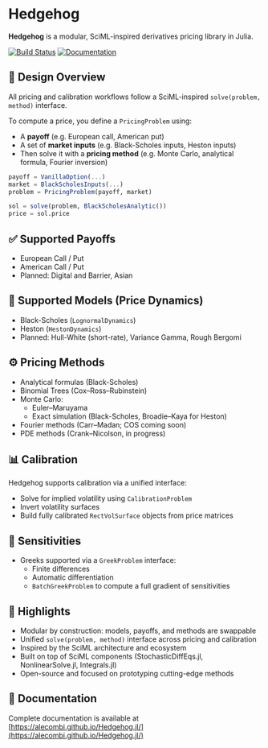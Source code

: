 # Hedgehog

**Hedgehog** is a modular, SciML-inspired derivatives pricing library in Julia.

[![Build Status](https://github.com/aleCombi/Hedgehog.jl/actions/workflows/CI.yml/badge.svg?branch=master)](https://github.com/aleCombi/Hedgehog.jl/actions/workflows/CI.yml?query=branch%3Amaster)
[![Documentation](https://img.shields.io/badge/docs-stable-blue.svg)](https://alecombi.github.io/Hedgehog.jl/)

## 📐 Design Overview

All pricing and calibration workflows follow a SciML-inspired `solve(problem, method)` interface.

To compute a price, you define a `PricingProblem` using:

- A **payoff** (e.g. European call, American put)
- A set of **market inputs** (e.g. Black-Scholes inputs, Heston inputs)
- Then solve it with a **pricing method** (e.g. Monte Carlo, analytical formula, Fourier inversion)

```julia
payoff = VanillaOption(...)
market = BlackScholesInputs(...)
problem = PricingProblem(payoff, market)

sol = solve(problem, BlackScholesAnalytic())
price = sol.price
```

## ✅ Supported Payoffs

- European Call / Put
- American Call / Put
- Planned: Digital and Barrier, Asian

## 🧠 Supported Models (Price Dynamics)

- Black-Scholes (`LognormalDynamics`)
- Heston (`HestonDynamics`)
- Planned: Hull-White (short-rate), Variance Gamma, Rough Bergomi

## ⚙️ Pricing Methods

- Analytical formulas (Black-Scholes)
- Binomial Trees (Cox–Ross–Rubinstein)
- Monte Carlo:
  - Euler–Maruyama
  - Exact simulation (Black-Scholes, Broadie–Kaya for Heston)
- Fourier methods (Carr–Madan; COS coming soon)
- PDE methods (Crank–Nicolson, in progress)

## 📊 Calibration

Hedgehog supports calibration via a unified interface:

- Solve for implied volatility using `CalibrationProblem`
- Invert volatility surfaces
- Build fully calibrated `RectVolSurface` objects from price matrices

## 🧮 Sensitivities

- Greeks supported via a `GreekProblem` interface:
  - Finite differences
  - Automatic differentiation
  - `BatchGreekProblem` to compute a full gradient of sensitivities

## 🚀 Highlights

- Modular by construction: models, payoffs, and methods are swappable
- Unified `solve(problem, method)` interface across pricing and calibration
- Inspired by the SciML architecture and ecosystem
- Built on top of SciML components (StochasticDiffEqs.jl, NonlinearSolve.jl, Integrals.jl)
- Open-source and focused on prototyping cutting-edge methods

## 📖 Documentation

Complete documentation is available at [https://alecombi.github.io/Hedgehog.jl/](https://alecombi.github.io/Hedgehog.jl/)
